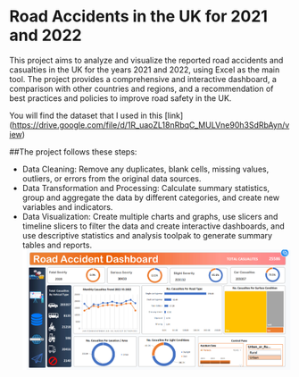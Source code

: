 # Road Accidents in the UK for 2021 and 2022

This project aims to analyze and visualize the reported road accidents and casualties in the UK for the years 2021 and 2022, using Excel as the main tool. The project provides a comprehensive and interactive dashboard, a comparison with other countries and regions, and a recommendation of best practices and policies to improve road safety in the UK.

You will find the dataset that I used in this [link]
(https://drive.google.com/file/d/1R_uaoZL18nRbqC_MULVne90h3SdRbAyn/view)

##The project follows these steps:

- Data Cleaning: Remove any duplicates, blank cells, missing values, outliers, or errors from the original data sources.
- Data Transformation and Processing: Calculate summary statistics, group and aggregate the data by different categories, and create new variables and indicators.
- Data Visualization: Create multiple charts and graphs, use slicers and timeline slicers to filter the data and create interactive dashboards, and use descriptive statistics and analysis toolpak to generate summary tables and reports.
  ![Dashboard](https://github.com/yasmin203/Road-Accedient/blob/main/Road%20Accident.png)
